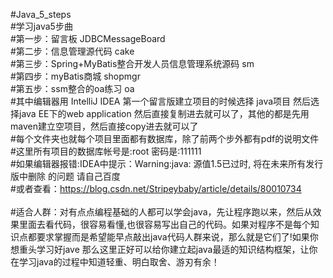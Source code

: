 #Java_5_steps    
#学习java5步曲  
#第一步：留言板                                      JDBCMessageBoard  
#第二步：信息管理源代码                               cake  
#第三步：Spring+MyBatis整合开发人员信息管理系统源码    sm  
#第四步：myBatis商城                                 shopmgr  
#第五步：ssm整合的oa练习                              oa  
#其中编辑器用 IntelliJ IDEA  第一个留言版建立项目的时候选择 java项目 然后选择java EE下的web application 然后直接复制进去就可以了，其他的都是先用maven建立空项目，然后直接copy进去就可以了  
#每个文件夹也就每个项目里面都有数据库，除了前两个步外都有pdf的说明文件  
#这里所有项目的数据库帐号是:root 密码是:111111  
#如果编辑器报错:IDEA中提示：Warning:java: 源值1.5已过时, 将在未来所有发行版中删除 的问题  请自己百度  
#或者查看：https://blog.csdn.net/Stripeybaby/article/details/80010734  
\
#适合人群：对有点点编程基础的人都可以学会java，先让程序跑以来，然后从效果里面去看代码，很容易看懂,也很容易写出自己的代码。如果对程序不是每个知识点都要求掌握而是希望能早点敲出java代码人群来说，那么就是它们了!如果你想重头学习好jave 那么这里正好可以给你建立起java最适的知识结构框架，让你在学习java的过程中知道轻重、明白取舍、游刃有余！
